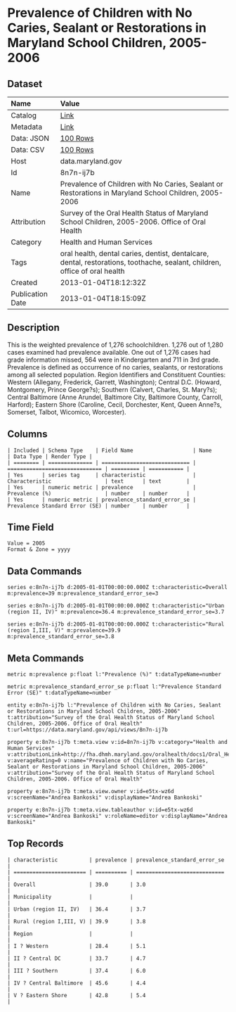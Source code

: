 # Prevalence of Children with No Caries, Sealant or Restorations in Maryland School Children, 2005-2006

## Dataset

| Name | Value |
| :--- | :---- |
| Catalog | [Link](https://catalog.data.gov/dataset/prevalence-of-children-with-no-caries-sealant-or-restorations-in-maryland-school-chil-2005-eefff) |
| Metadata | [Link](https://data.maryland.gov/api/views/8n7n-ij7b) |
| Data: JSON | [100 Rows](https://data.maryland.gov/api/views/8n7n-ij7b/rows.json?max_rows=100) |
| Data: CSV | [100 Rows](https://data.maryland.gov/api/views/8n7n-ij7b/rows.csv?max_rows=100) |
| Host | data.maryland.gov |
| Id | 8n7n-ij7b |
| Name | Prevalence of Children with No Caries, Sealant or Restorations in Maryland School Children, 2005-2006 |
| Attribution | Survey of the Oral Health Status of Maryland School Children, 2005-2006. Office of Oral Health |
| Category | Health and Human Services |
| Tags | oral health, dental caries, dentist, dentalcare, dental, restorations, toothache, sealant, children, office of oral health |
| Created | 2013-01-04T18:12:32Z |
| Publication Date | 2013-01-04T18:15:09Z |

## Description

This is the weighted prevalence of 1,276 schoolchildren.  1,276 out of 1,280 cases examined had prevalence available.  One out of 1,276 cases had grade information missed, 564 were in Kindergarten and 711 in 3rd grade.  Prevalence is defined as occurrence of no caries, sealants, or restorations among all selected population.  Region Identifiers and Constituent Counties:	 Western (Allegany, Frederick, Garrett, Washington); Central D.C. (Howard, Montgomery, Prince George?s); Southern (Calvert, Charles, St. Mary?s); Central Baltimore (Anne Arundel, Baltimore City, Baltimore County, Carroll, Harford); Eastern Shore (Caroline, Cecil, Dorchester, Kent, Queen Anne?s, Somerset, Talbot, Wicomico, Worcester).

## Columns

```ls
| Included | Schema Type    | Field Name                   | Name                           | Data Type | Render Type |
| ======== | ============== | ============================ | ============================== | ========= | =========== |
| Yes      | series tag     | characteristic               | Characteristic                 | text      | text        |
| Yes      | numeric metric | prevalence                   | Prevalence (%)                 | number    | number      |
| Yes      | numeric metric | prevalence_standard_error_se | Prevalence Standard Error (SE) | number    | number      |
```

## Time Field

```ls
Value = 2005
Format & Zone = yyyy
```

## Data Commands

```ls
series e:8n7n-ij7b d:2005-01-01T00:00:00.000Z t:characteristic=Overall m:prevalence=39 m:prevalence_standard_error_se=3

series e:8n7n-ij7b d:2005-01-01T00:00:00.000Z t:characteristic="Urban (region II, IV)" m:prevalence=36.4 m:prevalence_standard_error_se=3.7

series e:8n7n-ij7b d:2005-01-01T00:00:00.000Z t:characteristic="Rural (region I,III, V)" m:prevalence=39.9 m:prevalence_standard_error_se=3.8
```

## Meta Commands

```ls
metric m:prevalence p:float l:"Prevalence (%)" t:dataTypeName=number

metric m:prevalence_standard_error_se p:float l:"Prevalence Standard Error (SE)" t:dataTypeName=number

entity e:8n7n-ij7b l:"Prevalence of Children with No Caries, Sealant or Restorations in Maryland School Children, 2005-2006" t:attribution="Survey of the Oral Health Status of Maryland School Children, 2005-2006. Office of Oral Health" t:url=https://data.maryland.gov/api/views/8n7n-ij7b

property e:8n7n-ij7b t:meta.view v:id=8n7n-ij7b v:category="Health and Human Services" v:attributionLink=http://fha.dhmh.maryland.gov/oralhealth/docs1/Oral_Health_Survey_Report.pdf v:averageRating=0 v:name="Prevalence of Children with No Caries, Sealant or Restorations in Maryland School Children, 2005-2006" v:attribution="Survey of the Oral Health Status of Maryland School Children, 2005-2006. Office of Oral Health"

property e:8n7n-ij7b t:meta.view.owner v:id=e5tx-wz6d v:screenName="Andrea Bankoski" v:displayName="Andrea Bankoski"

property e:8n7n-ij7b t:meta.view.tableauthor v:id=e5tx-wz6d v:screenName="Andrea Bankoski" v:roleName=editor v:displayName="Andrea Bankoski"
```

## Top Records

```ls
| characteristic          | prevalence | prevalence_standard_error_se | 
| ======================= | ========== | ============================ | 
| Overall                 | 39.0       | 3.0                          | 
| Municipality            |            |                              | 
| Urban (region II, IV)   | 36.4       | 3.7                          | 
| Rural (region I,III, V) | 39.9       | 3.8                          | 
| Region                  |            |                              | 
| I ? Western             | 28.4       | 5.1                          | 
| II ? Central DC         | 33.7       | 4.7                          | 
| III ? Southern          | 37.4       | 6.0                          | 
| IV ? Central Baltimore  | 45.6       | 4.4                          | 
| V ? Eastern Shore       | 42.8       | 5.4                          | 
```